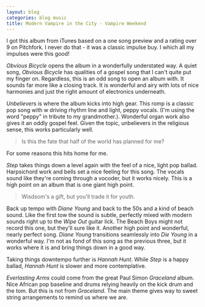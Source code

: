 ```yaml
---
layout: blog
categories: blog music
title: Modern Vampire in the City - Vampire Weekend
---
```


I got this album from iTunes based on a one song preview and a rating
over 9 on Pitchfork. I never do that - it was a classic impulse buy. I
which all my impulses were this good!

*Obvious Bicycle* opens the album in a wonderfully understated way. A
quiet song, *Obvious Bicycle* has qualities of a gospel song that I
can't quite put my finger on. Regardless, this is an odd song to open
an album with. It sounds far more like a closing track. It is
wonderful and airy with lots of nice harmonies and just the right
amount of electronics underneath.

*Unbelievers* is where the album kicks into high gear. This romp is a
classic pop song with w driving rhythm line and light, peppy
vocals. (I'm using the word "peppy" in tribute to my
grandmother.). Wonderful organ work also gives it an oddly gospel
feel. Given the topic, unbelievers in the religious sense, this works
particularly well.

> Is this the fate that half of the world has planned for me?

For some reasons this hits home for me.

*Step* takes things down a level again with the feel of a nice, light
pop ballad. Harpsichord work and bells set a nice feeling for this
song. The vocals sound like they're coming through a vocoder, but it
works nicely. This is a high point on an album that is one giant high
point. 

> Wisdsom's a gift, but you'll trade it for youth.

Back up tempo with *Diane Young* and back to the 50s and a kind of beach
sound. Like the first tow the sound is subtle, perfectly mixed with
modern sounds right up to the *Wipe Out* guitar lick. The Beach Boys
might not record this one, but they'll sure like it. Another high
point and wonderful, nearly perfect song. *Diane Young* transitions
seamlessly into *Die Young* in a wonderful way. I'm not as fond of this
song as the previous three, but it works where it is and bring
things down in a good way. 

Taking things downtempo further is *Hannah Hunt*. While *Step* is a happy
ballad, *Hannah Hunt* is slower and more contemplative. 

*Everlasting Arms* could come from the great Paul Simon *Graceland*
album. Nice African pop baseline and drums relying heavily on the kick
drum and the tom. But this is not from *Graceland*. The main theme gives
way to sweet string arrangements to remind us where we are. 
